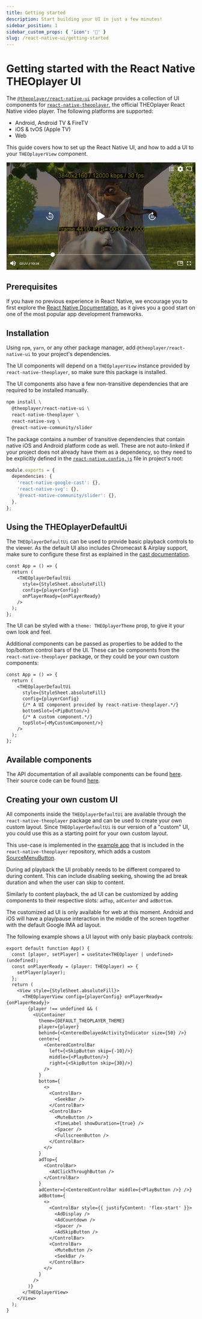 ```yaml
---
title: Getting started
description: Start building your UI in just a few minutes!
sidebar_position: 1
sidebar_custom_props: { 'icon': '🚀' }
slug: /react-native-ui/getting-started
---
```


# Getting started with the React Native THEOplayer UI

The [`@theoplayer/react-native-ui`](https://www.npmjs.com/package/@theoplayer/react-native-ui) package provides
a collection of UI components for [`react-native-theoplayer`](https://www.npmjs.com/package/react-native-theoplayer),
the official THEOplayer React Native video player.
The following platforms are supported:

- Android, Android TV & FireTV
- iOS & tvOS (Apple TV)
- Web

This guide covers how to set up the React Native UI, and how to add a UI to your `THEOplayerView` component.

![basic-ui](./example-app-player-ui.png)

## Prerequisites

If you have no previous experience in React Native, we encourage you to first explore the
[React Native Documentation](https://reactnative.dev/docs/getting-started),
as it gives you a good start on one of the most popular app development frameworks.

## Installation

Using `npm`, `yarn`, or any other package manager, add `@theoplayer/react-native-ui` to your project's dependencies.

The UI components will depend on a `THEOplayerView` instance provided by `react-native-theoplayer`, so make
sure this package is installed.

The UI components also have a few non-transitive dependencies that are required to be installed manually.

```bash
npm install \
  @theoplayer/react-native-ui \
  react-native-theoplayer \
  react-native-svg \
  @react-native-community/slider
```

The package contains a number of transitive dependencies that contain native iOS and Android platform code
as well. These are not auto-linked if your project does not already have them as a dependency,
so they need to be explicitly defined in the
[`react-native.config.js`](https://github.com/react-native-community/cli/blob/main/docs/configuration.md) file
in project's root:

```typescript title="react-native.config.js"
module.exports = {
  dependencies: {
    'react-native-google-cast': {},
    'react-native-svg': {},
    '@react-native-community/slider': {},
  },
};
```

## Using the THEOplayerDefaultUi

The `THEOplayerDefaultUi` can be used to provide basic playback controls to the viewer.
As the default UI also includes Chromecast & Airplay support, make sure to configure these first as explained in the
[cast documentation](https://github.com/THEOplayer/react-native-theoplayer/blob/develop/doc/cast.md).

```tsx
const App = () => {
  return (
    <THEOplayerDefaultUi
      style={StyleSheet.absoluteFill}
      config={playerConfig}
      onPlayerReady={onPlayerReady}
    />
  );
};
```

The UI can be styled with a `theme: THEOplayerTheme` prop, to give it your own look and feel.

Additional components can be passed as properties to be added to the top/bottom control bars of the UI. These can be
components from the `react-native-theoplayer` package, or they could be your own custom components:

```tsx
const App = () => {
  return (
    <THEOplayerDefaultUi
      style={StyleSheet.absoluteFill}
      config={playerConfig}
      {/* A UI component provided by react-native-theoplayer.*/}
      bottomSlot={<PipButton/>}
      {/* A custom component.*/}
      topSlot={<MyCustomComponent/>}
    />
  );
};
```

## Available components

The API documentation of all available components can be found [here](https://theoplayer.github.io/react-native-theoplayer-ui/api/).
Their source code can be found [here](https://github.com/THEOplayer/react-native-theoplayer-ui/tree/develop/src/ui).

## Creating your own custom UI

All components inside the `THEOplayerDefaultUi` are available through the `react-native-theoplayer` package and can
be used to create your own custom layout. Since `THEOplayerDefaultUi` is our version of a "custom" UI, you could
use this as a starting point for your own custom layout.

This use-case is implemented in the [example app](https://github.com/THEOplayer/react-native-theoplayer/blob/develop/doc/example-app.md)
that is included in the `react-native-theoplayer` repository, which adds a
custom [SourceMenuButton](https://github.com/THEOplayer/react-native-theoplayer/blob/develop/example/src/custom/SourceMenuButton.tsx).

During ad playback the UI probably needs to be different compared to during content. This can include disabling seeking,
showing the ad break duration and when the user can skip to content.

Similarly to content playback, the ad UI can be customized by adding components to their respective
slots: `adTop`, `adCenter` and `adBottom`.

The customized ad UI is only available for web at this moment. Android and iOS will have a play/pause interaction
in the middle of the screen together with the default Google IMA ad layout.

The following example shows a UI layout with only basic playback controls:

```tsx
export default function App() {
  const [player, setPlayer] = useState<THEOplayer | undefined>(undefined);
  const onPlayerReady = (player: THEOplayer) => {
    setPlayer(player);
  };
  return (
    <View style={StyleSheet.absoluteFill}>
      <THEOplayerView config={playerConfig} onPlayerReady={onPlayerReady}>
        {player !== undefined && (
          <UiContainer
            theme={DEFAULT_THEOPLAYER_THEME}
            player={player}
            behind={<CenteredDelayedActivityIndicator size={50} />}
            center={
              <CenteredControlBar
                left={<SkipButton skip={-10}/>}
                middle={<PlayButton/>}
                right={<SkipButton skip={30}/>}
              />
            }
            bottom={
              <>
                <ControlBar>
                  <SeekBar />
                </ControlBar>
                <ControlBar>
                  <MuteButton />
                  <TimeLabel showDuration={true} />
                  <Spacer />
                  <FullscreenButton />
                </ControlBar>
              </>
            }
            adTop={
              <ControlBar>
                <AdClickThroughButton />
              </ControlBar>
            }
            adCenter={<CenteredControlBar middle={<PlayButton />} />}
            adBottom={
              <>
                <ControlBar style={{ justifyContent: 'flex-start' }}>
                  <AdDisplay />
                  <AdCountdown />
                  <Spacer />
                  <AdSkipButton />
                </ControlBar>
                <ControlBar>
                  <MuteButton />
                  <SeekBar />
                </ControlBar>
              </>
            }
          />
        )}
      </THEOplayerView>
    </View>
  );
}
```
